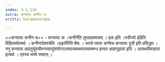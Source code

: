 ```yaml
---
index: 4.1.116
sutra: कन्यायाः कनीन च
vritti: balamanorama

---
```

<<कन्यायाः कनीन च>> - कन्यायाः क ।कनीने॑ति लुप्तप्रथमाकम् । ढक इति ।स्त्रीभ्यो ढ॑हिति विहितस्येत्यर्थः । कनीनादेशश्चेति ।प्रकृते॑रिति शेषः । भारते व्यासः कर्णश्च कन्यायाः पुत्रौ इति प्रसिद्धम् । ननु कन्याया अप्रादुर्भूतयौवनत्वात्पुंसंयोगाऽभावात्कथमपत्यसम्बन्ध इत्यत आहानूढाया इति । अलब्धविवाहाया इत्यर्थः । एतच्च भाष्ये स्पष्टम् । 